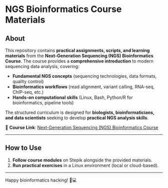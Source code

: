 # **NGS Bioinformatics Course Materials**  

## **About**  
This repository contains **practical assignments, scripts, and learning materials** from the **Next-Generation Sequencing (NGS) Bioinformatics Course**. The course provides a **comprehensive introduction** to modern sequencing data analysis, covering:  

- **Fundamental NGS concepts** (sequencing technologies, data formats, quality control)  
- **Bioinformatics workflows** (read alignment, variant calling, RNA-seq, ChIP-seq, etc.)  
- **Hands-on computational skills** (Linux, Bash, Python/R for bioinformatics, pipeline tools)  

The structured curriculum is designed for **biologists, bioinformaticians, and data scientists** seeking to develop **practical NGS analysis skills**.  

🔗 **Course Link**: [Next-Generation Sequencing (NGS) Bioinformatics Course](https://stepik.org/course/1142/syllabus)  

---


## **How to Use**  
1. **Follow course modules** on Stepik alongside the provided materials.  
2. **Run practical exercises** in a Linux environment (local or cloud-based).  

---

Happy bioinformatics hacking! 🧬💻
